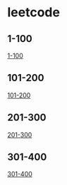 # leetcode
## 1-100
[1-100](https://github.com/humwawe/leetcode/blob/master/1-100.md)
## 101-200
[101-200](https://github.com/humwawe/leetcode/blob/master/101-200.md)
## 201-300
[201-300](https://github.com/humwawe/leetcode/blob/master/201-300.md)
## 301-400
[301-400](https://github.com/humwawe/leetcode/blob/master/301-400.md)
